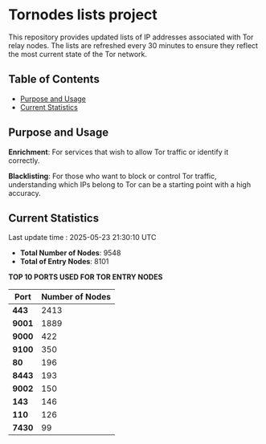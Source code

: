 # Tornodes lists project

This repository provides updated lists of IP addresses associated with Tor relay nodes. The lists are refreshed every 30 minutes to ensure they reflect the most current state of the Tor network.

## Table of Contents

- [Purpose and Usage](#purpose-and-usage)
- [Current Statistics](#current-statistics)


## Purpose and Usage

**Enrichment**: For services that wish to allow Tor traffic or identify it correctly.

**Blacklisting**: For those who want to block or control Tor traffic, understanding which IPs belong to Tor can be a starting point with a high accuracy.

## Current Statistics

Last update time : 2025-05-23 21:30:10 UTC

- **Total Number of Nodes**: 9548
- **Total of Entry Nodes**: 8101

**TOP 10 PORTS USED FOR TOR ENTRY NODES**

| **Port** | **Number of Nodes** |
|------|-----------------|
| **443**   | 2413  |
| **9001**   | 1889  |
| **9000**   | 422  |
| **9100**   | 350  |
| **80**   | 196  |
| **8443**   | 193  |
| **9002**   | 150  |
| **143**   | 146  |
| **110**   | 126  |
| **7430**   | 99  |

